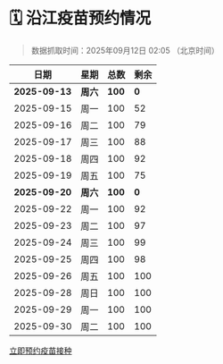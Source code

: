 # 🗓️ 沿江疫苗预约情况

> 数据抓取时间：2025年09月12日 02:05 （北京时间）

| 日期 | 星期 | 总数 | 剩余 |
|------|------|------|------|
| **2025-09-13** | **周六** | **100** | **0** |
| 2025-09-15 | 周一 | 100 | 52 |
| 2025-09-16 | 周二 | 100 | 79 |
| 2025-09-17 | 周三 | 100 | 88 |
| 2025-09-18 | 周四 | 100 | 92 |
| 2025-09-19 | 周五 | 100 | 75 |
| **2025-09-20** | **周六** | **100** | **0** |
| 2025-09-22 | 周一 | 100 | 92 |
| 2025-09-23 | 周二 | 100 | 97 |
| 2025-09-24 | 周三 | 100 | 99 |
| 2025-09-25 | 周四 | 100 | 98 |
| 2025-09-26 | 周五 | 100 | 100 |
| 2025-09-28 | 周日 | 100 | 100 |
| 2025-09-29 | 周一 | 100 | 100 |
| 2025-09-30 | 周二 | 100 | 100 |


<div class="button-container">
<a class="btn" href="http://yfzweb.ishequ.net/#/login" target="_blank">立即预约疫苗接种</a>
</div>

